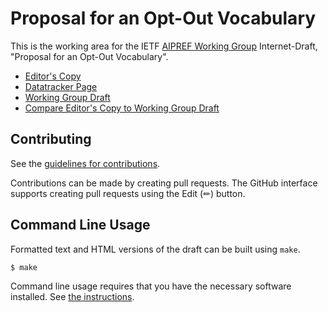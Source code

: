 <!-- regenerate: on (set to off if you edit this file) -->

# Proposal for an Opt-Out Vocabulary

This is the working area for the IETF [AIPREF Working Group](https://datatracker.ietf.org/group/aipref/documents/) Internet-Draft, "Proposal for an Opt-Out Vocabulary".

* [Editor's Copy](https://ietf-wg-aipref.github.io/drafts/#go.draft-ietf-aipref-vocab.html)
* [Datatracker Page](https://datatracker.ietf.org/doc/draft-ietf-aipref-vocab)
* [Working Group Draft](https://datatracker.ietf.org/doc/html/draft-ietf-aipref-vocab)
* [Compare Editor's Copy to Working Group Draft](https://ietf-wg-aipref.github.io/drafts/#go.draft-ietf-aipref-vocab.diff)


## Contributing

See the
[guidelines for contributions](https://github.com/ietf-wg-aipref/drafts/blob/main/CONTRIBUTING.md).

Contributions can be made by creating pull requests.
The GitHub interface supports creating pull requests using the Edit (✏) button.


## Command Line Usage

Formatted text and HTML versions of the draft can be built using `make`.

```sh
$ make
```

Command line usage requires that you have the necessary software installed.  See
[the instructions](https://github.com/martinthomson/i-d-template/blob/main/doc/SETUP.md).

